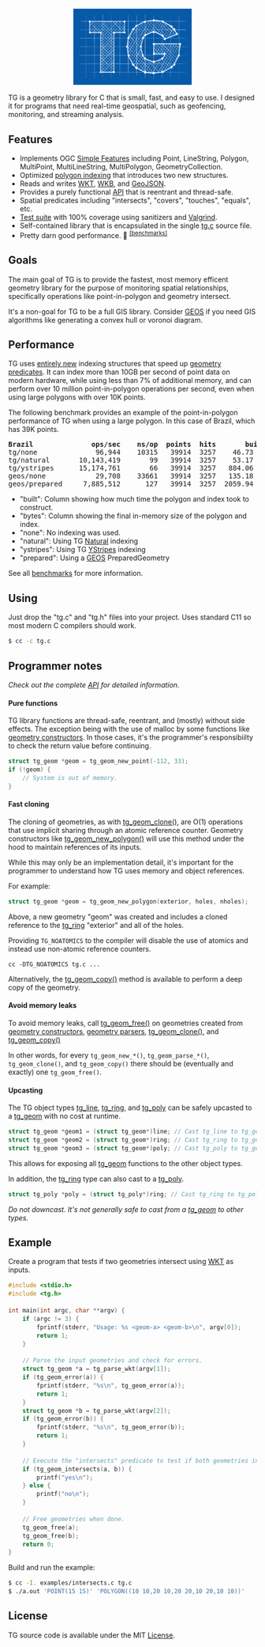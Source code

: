 <p align="center">
<img src="docs/assets/logo.png" width="240" alt="TG">
</p>

TG is a geometry library for C that is small, fast, and easy to use.
I designed it for programs that need real-time geospatial, such as geofencing, monitoring, and streaming analysis.

## Features

- Implements OGC [Simple Features](https://en.wikipedia.org/wiki/Simple_Features) including Point, LineString, Polygon, MultiPoint, MultiLineString, MultiPolygon, GeometryCollection. 
- Optimized [polygon indexing](docs/POLYGON_INDEXING.md) that introduces two new structures.
- Reads and writes [WKT](https://en.wikipedia.org/wiki/Well-known_text_representation_of_geometry), [WKB](https://en.wikipedia.org/wiki/Well-known_text_representation_of_geometry), and [GeoJSON](https://en.wikipedia.org/wiki/GeoJSON).
- Provides a purely functional [API](docs/API.md) that is reentrant and thread-safe.
- Spatial predicates including "intersects", "covers", "touches", "equals", etc.
- [Test suite](tests/README.md) with 100% coverage using sanitizers and [Valgrind](https://valgrind.org).
- Self-contained library that is encapsulated in the single [tg.c](tg.c) source file.
- Pretty darn good performance. 🚀 <sup>[[benchmarks]](docs/BENCHMARKS.md)</sup>

## Goals

The main goal of TG is to provide the fastest, most memory efficent geometry library for the purpose of monitoring spatial relationships, specifically operations like point-in-polygon and geometry intersect.

It's a non-goal for TG to be a full GIS library. Consider [GEOS](https://libgeos.org) if you need GIS algorithms like generating a convex hull or voronoi diagram.

## Performance

TG uses [entirely new](docs/POLYGON_INDEXING.md) indexing structures that speed up [geometry predicates](docs/API.md#geometry-predicates). It can index more than 10GB per second of point data on modern hardware, while using less than 7% of additional memory, and can perform over 10 million point-in-polygon operations per second, even when using large polygons with over 10K points.

The following benchmark provides an example of the point-in-polygon performance
of TG when using a large polygon. In this case of Brazil, which has 39K points.

<pre>
<b>Brazil              ops/sec    ns/op  points  hits       built      bytes</b>
tg/none              96,944    10315   39914  3257    46.73 µs    638,720
tg/natural       10,143,419       99   39914  3257    53.17 µs    681,360
tg/ystripes      15,174,761       66   39914  3257   884.06 µs  1,059,548
geos/none            29,708    33661   39914  3257   135.18 µs    958,104
geos/prepared     7,885,512      127   39914  3257  2059.94 µs  3,055,496
</pre>

- "built": Column showing how much time the polygon and index took to construct.
- "bytes": Column showing the final in-memory size of the polygon and index.
- "none": No indexing was used.
- "natural": Using TG [Natural](docs/POLYGON_INDEXING.md#natural) indexing
- "ystripes": Using TG [YStripes](docs/POLYGON_INDEXING.md#ystripes) indexing
- "prepared": Using a [GEOS](https://libgeos.org) PreparedGeometry

See all [benchmarks](docs/BENCHMARKS.md) for more information.

## Using

Just drop the "tg.c" and "tg.h" files into your project. 
Uses standard C11 so most modern C compilers should work.

```sh
$ cc -c tg.c
```

## Programmer notes

*Check out the complete [API](docs/API.md) for detailed information.*

#### Pure functions

TG library functions are thread-safe, reentrant, and (mostly) without side
effects.
The exception being with the use of malloc by some functions like
[geometry constructors](docs/API.md#geometry-constructors).
In those cases, it's the programmer's responsibiilty to check the return value
before continuing.

```c
struct tg_geom *geom = tg_geom_new_point(-112, 33);
if (!geom) {
    // System is out of memory.
}
```

#### Fast cloning

The cloning of geometries, as with [tg_geom_clone()](docs/API.md#tg_geom_clone), are
O(1) operations that use implicit sharing through an atomic reference counter.
Geometry constructors like [tg_geom_new_polygon()](docs/API.md#tg_geom_new_polygon) will
use this method under the hood to maintain references of its inputs.

While this may only be an implementation detail, it's important for the
programmer to understand how TG uses memory and object references.

For example:

```c
struct tg_geom *geom = tg_geom_new_polygon(exterior, holes, nholes);
```

Above, a new geometry "geom" was created and includes a cloned reference to the 
[tg_ring](docs/API.md#tg_ring) "exterior" and all of the holes.

Providing `TG_NOATOMICS` to the compiler will disable the use of atomics and 
instead use non-atomic reference counters.

```
cc -DTG_NOATOMICS tg.c ...
```

Alternatively, the [tg_geom_copy()](docs/API.md#tg_geom_copy) method is available to perform a deep copy of the
geometry.

#### Avoid memory leaks

To avoid memory leaks, call [tg_geom_free()](docs/API.md#tg_geom_free) on geometries
created from [geometry constructors](docs/API.md#geometry-constructors), 
[geometry parsers](docs/API.md#geometry-parsing), [tg_geom_clone()](docs/API.md#tg_geom_clone), and [tg_geom_copy()](docs/API.md#tg_geom_copy)

In other words, for every `tg_geom_new_*()`, `tg_geom_parse_*()`, 
`tg_geom_clone()`, and `tg_geom_copy()` there should be (eventually and exactly)
one `tg_geom_free()`.

#### Upcasting

The TG object types [tg_line](docs/API.md#tg_line), [tg_ring](docs/API.md#tg_ring), and 
[tg_poly](docs/API.md#tg_poly) can be safely upcasted to a [tg_geom](docs/API.md#tg_geom) with no
cost at runtime.

```c
struct tg_geom *geom1 = (struct tg_geom*)line; // Cast tg_line to tg_geom
struct tg_geom *geom2 = (struct tg_geom*)ring; // Cast tg_ring to tg_geom
struct tg_geom *geom3 = (struct tg_geom*)poly; // Cast tg_poly to tg_geom
```

This allows for exposing all [tg_geom](docs/API.md#tg_geom) functions to the other
object types.

In addition, the [tg_ring](docs/API.md#tg_ring) type can also cast to a
[tg_poly](docs/API.md#tg_poly).

```c
struct tg_poly *poly = (struct tg_poly*)ring; // Cast tg_ring to tg_poly
```

*Do not downcast. It's not generally safe to cast from a [tg_geom](docs/API.md#tg_geom) to other
types.*


## Example

Create a program that tests if two geometries intersect using [WKT](https://en.wikipedia.org/wiki/Well-known_text_representation_of_geometry) as inputs.

```c
#include <stdio.h>
#include <tg.h>

int main(int argc, char **argv) {
    if (argc != 3) {
        fprintf(stderr, "Usage: %s <geom-a> <geom-b>\n", argv[0]);
        return 1;
    }

    // Parse the input geometries and check for errors.
    struct tg_geom *a = tg_parse_wkt(argv[1]);
    if (tg_geom_error(a)) {
        fprintf(stderr, "%s\n", tg_geom_error(a));
        return 1;
    }
    struct tg_geom *b = tg_parse_wkt(argv[2]);
    if (tg_geom_error(b)) {
        fprintf(stderr, "%s\n", tg_geom_error(b));
        return 1;
    }

    // Execute the "intersects" predicate to test if both geometries intersect.
    if (tg_geom_intersects(a, b)) {
        printf("yes\n");
    } else {
        printf("no\n");
    }

    // Free geometries when done.
    tg_geom_free(a);
    tg_geom_free(b);
    return 0;
}
```

Build and run the example:

```sh
$ cc -I. examples/intersects.c tg.c
$ ./a.out 'POINT(15 15)' 'POLYGON((10 10,20 10,20 20,10 20,10 10))'
```

## License

TG source code is available under the MIT [License](/LICENSE).
